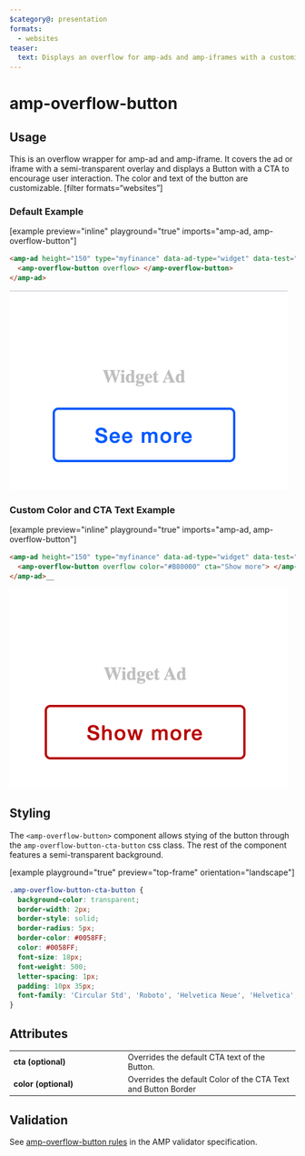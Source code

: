 ```yaml
---
$category@: presentation
formats:
  - websites
teaser:
  text: Displays an overflow for amp-ads and amp-iframes with a customizable button.
---
```


<!--
Copyright 2021 The AMP HTML Authors. All Rights Reserved.

Licensed under the Apache License, Version 2.0 (the "License");
you may not use this file except in compliance with the License.
You may obtain a copy of the License at

      http://www.apache.org/licenses/LICENSE-2.0

Unless required by applicable law or agreed to in writing, software
distributed under the License is distributed on an "AS-IS" BASIS,
WITHOUT WARRANTIES OR CONDITIONS OF ANY KIND, either express or implied.
See the License for the specific language governing permissions and
limitations under the License.
-->

# amp-overflow-button

## Usage

This is an overflow wrapper for amp-ad and amp-iframe. It covers the ad or iframe with a semi-transparent overlay and displays a Button with a CTA to encourage user interaction. The color and text of the button are customizable.
[filter formats=“websites”]

### Default Example

[example preview="inline" playground="true" imports="amp-ad, amp-overflow-button"]

```html
<amp-ad height="150" type="myfinance" data-ad-type="widget" data-test="true">
  <amp-overflow-button overflow> </amp-overflow-button>
</amp-ad>
```

![alt_text](images/default_color_cta.png 'image_tooltip')

### Custom Color and CTA Text Example

[example preview="inline" playground="true" imports="amp-ad, amp-overflow-button"]

```html
<amp-ad height="150" type="myfinance" data-ad-type="widget" data-test="true">
  <amp-overflow-button overflow color="#B80000" cta="Show more"> </amp-overflow-button>
</amp-ad>__
```

![alt_text](images/custom_color_cta.png 'image_tooltip')

## Styling

The `<amp-overflow-button>` component allows stying of the button through the `amp-overflow-button-cta-button` css class. The rest of the component features a semi-transparent background.

[example playground="true" preview="top-frame" orientation="landscape"]

```css
.amp-overflow-button-cta-button {
  background-color: transparent;
  border-width: 2px;
  border-style: solid;
  border-radius: 5px;
  border-color: #0058FF;
  color: #0058FF;
  font-size: 18px;
  font-weight: 500;
  letter-spacing: 1px;
  padding: 10px 35px;
  font-family: 'Circular Std', 'Roboto', 'Helvetica Neue', 'Helvetica', 'Arial', sans-serif;
}
```

## Attributes

<table>
  <tr>
    <td width="40%"><strong>cta (optional)</strong></td>
    <td>Overrides the default CTA text of the Button</a>.</td>
  </tr>
  <tr>
    <td width="40%"><strong>color (optional)</strong></td>
    <td>Overrides the default Color of the CTA Text and Button Border</td>
  </tr>
</table>

## Validation

See [amp-overflow-button rules](https://github.com/ampproject/amphtml/blob/master/extensions/amp-overflow-button/validator-amp-overflow-button.protoascii) in the AMP validator specification.
